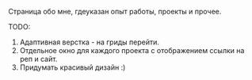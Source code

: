 Страница обо мне, гдеуказан опыт работы, проекты и прочее.

TODO:
1) Адаптивная верстка - на гриды перейти.
2) Отдельное окно для каждого проекта с отображением ссылки на реп и сайт. 
4) Придумать красивый дизайн :)
